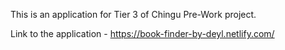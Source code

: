This is an application for Tier 3 of Chingu Pre-Work project.

Link to the application - https://book-finder-by-deyl.netlify.com/
